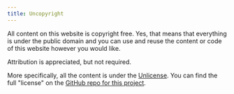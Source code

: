 ```yaml
---
title: Uncopyright
---
```


All content on this website is copyright free. Yes, that means that everything is under the public domain and you can use and reuse the content or code of this website however you would like.

Attribution is appreciated, but not required.

More specifically, all the content is under the [Unlicense](https://unlicense.org/). You can find the full "license" on the [GitHub repo for this project](https://github.com/saqibmir1/saqibmir.me/blob/master/LICENSE).
